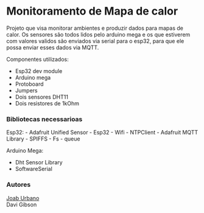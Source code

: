 # Monitoramento de Mapa de calor
Projeto que visa monitorar ambientes e produzir dados para mapas de calor. Os sensores são todos lidos pelo arduino mega e os que estiverem com valores validos são enviados via serial para o esp32, para que ele possa enviar esses dados via MQTT.

Componentes utilizados:
- Esp32 dev module
- Arduino mega
- Protoboard
- Jumpers
- Dois sensores DHT11
- Dois resistores de 1kOhm

<h3>Bibliotecas necessarioas</h3>
Esp32:
- Adafruit Unified Sensor
- Esp32
- Wifi
- NTPClient
- Adafruit MQTT Library
- SPIFFS
- Fs
- queue

Arduino Mega:
- Dht Sensor Library
- SoftwareSerial

<h3>Autores</h3>
<a href="https://github.com/JoabUrbano">Joab Urbano</a><br>
Davi Gibson